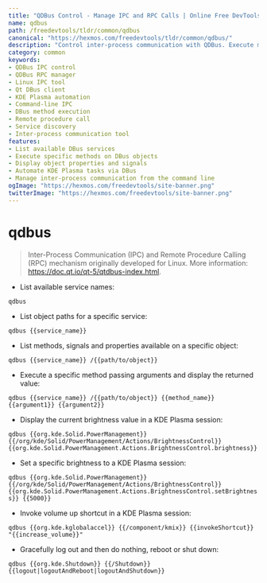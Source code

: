 ```yaml
---
title: "QDBus Control - Manage IPC and RPC Calls | Online Free DevTools by Hexmos"
name: qdbus
path: /freedevtools/tldr/common/qdbus
canonical: "https://hexmos.com/freedevtools/tldr/common/qdbus/"
description: "Control inter-process communication with QDBus. Execute methods and manage object properties via command line with this free online tool, no registration required."
category: common
keywords:
- QDBus IPC control
- QDBus RPC manager
- Linux IPC tool
- Qt DBus client
- KDE Plasma automation
- Command-line IPC
- DBus method execution
- Remote procedure call
- Service discovery
- Inter-process communication tool
features:
- List available DBus services
- Execute specific methods on DBus objects
- Display object properties and signals
- Automate KDE Plasma tasks via DBus
- Manage inter-process communication from the command line
ogImage: "https://hexmos.com/freedevtools/site-banner.png"
twitterImage: "https://hexmos.com/freedevtools/site-banner.png"
---
```


# qdbus

> Inter-Process Communication (IPC) and Remote Procedure Calling (RPC) mechanism originally developed for Linux.
> More information: <https://doc.qt.io/qt-5/qtdbus-index.html>.

- List available service names:

`qdbus`

- List object paths for a specific service:

`qdbus {{service_name}}`

- List methods, signals and properties available on a specific object:

`qdbus {{service_name}} /{{path/to/object}}`

- Execute a specific method passing arguments and display the returned value:

`qdbus {{service_name}} /{{path/to/object}} {{method_name}} {{argument1}} {{argument2}}`

- Display the current brightness value in a KDE Plasma session:

`qdbus {{org.kde.Solid.PowerManagement}} {{/org/kde/Solid/PowerManagement/Actions/BrightnessControl}} {{org.kde.Solid.PowerManagement.Actions.BrightnessControl.brightness}}`

- Set a specific brightness to a KDE Plasma session:

`qdbus {{org.kde.Solid.PowerManagement}} {{/org/kde/Solid/PowerManagement/Actions/BrightnessControl}} {{org.kde.Solid.PowerManagement.Actions.BrightnessControl.setBrightness}} {{5000}}`

- Invoke volume up shortcut in a KDE Plasma session:

`qdbus {{org.kde.kglobalaccel}} {{/component/kmix}} {{invokeShortcut}} "{{increase_volume}}"`

- Gracefully log out and then do nothing, reboot or shut down:

`qdbus {{org.kde.Shutdown}} {{/Shutdown}} {{logout|logoutAndReboot|logoutAndShutdown}}`
